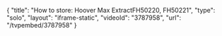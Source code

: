 {
    "title": "How to store: Hoover Max ExtractFH50220, FH50221",
    "type": "solo",
    "layout": "iframe-static",
    "videoId": "3787958",
    "url": "\/tvpembed\/3787958"
}